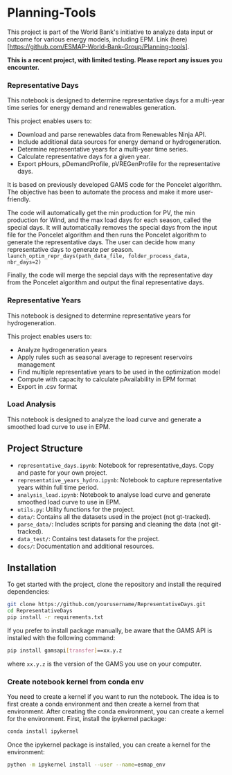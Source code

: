# Planning-Tools

This project is part of the World Bank's initiative to analyze data input or outcome for various energy models, including EPM.
Link (here)[https://github.com/ESMAP-World-Bank-Group/Planning-tools].

__This is a recent project, with limited testing. Please report any issues you encounter.__

### Representative Days

This notebook is designed to determine representative days for a multi-year time series for energy demand and renewables generation.

This project enables users to:
- Download and parse renewables data from Renewables Ninja API.
- Include additional data sources for energy demand or hydrogeneration.
- Determine representative years for a multi-year time series.
- Calculate representative days for a given year.
- Export pHours, pDemandProfile, pVREGenProfile for the representative days.

It is based on previously developed GAMS code for the Poncelet algorithm. The objective has been to automate the process and make it more user-friendly.

The code will automatically get the min production for PV, the min production for Wind, and the max load days for each season, called the special days.
It will automatically removes the special days from the input file for the Poncelet algorithm and then runs the Poncelet algorithm to generate the representative days.
The user can decide how many representative days to generate per season.
`launch_optim_repr_days(path_data_file, folder_process_data, nbr_days=2)`

Finally, the code will merge the sepcial days with the representative day from the Poncelet algorithm and output the final representative days.

### Representative Years

This notebook is designed to determine representative years for hydrogeneration.

This project enables users to:
- Analyze hydrogeneration years
- Apply rules such as seasonal average to represent reservoirs management
- Find multiple representative years to be used in the optimization model
- Compute with capacity to calculate pAvailability in EPM format
- Export in .csv format

### Load Analysis

This notebook is designed to analyze the load curve and generate a smoothed load curve to use in EPM.


## Project Structure
- `representative_days.ipynb`:  Notebook for representative_days. Copy and paste for your own project.
- `representative_years_hydro.ipynb`: Notebook to capture representative years within full time period.
- `analysis_load.ipynb`: Notebook to analyse load curve and generate smoothed load curve to use in EPM.
- `utils.py`: Utility functions for the project.
- `data/`: Contains all the datasets used in the project (not gt-tracked).
- `parse_data/`: Includes scripts for parsing and cleaning the data (not git-tracked).
- `data_test/`: Contains test datasets for the project.
- `docs/`: Documentation and additional resources.

## Installation
To get started with the project, clone the repository and install the required dependencies:

```bash
git clone https://github.com/yourusername/RepresentativeDays.git
cd RepresentativeDays
pip install -r requirements.txt
```

If you prefer to install package manually, be aware that the GAMS API is installed with the following command:
```bash
pip install gamsapi[transfer]==xx.y.z
```
where `xx.y.z` is the version of the GAMS you use on your computer.

### Create notebook kernel from conda env
You need to create a kernel if you want to run the notebook. The idea is to first create a conda environment and then create a kernel from that environment.
After creating the conda environment, you can create a kernel for the environment. First, install the ipykernel package:

```bash
conda install ipykernel
```
Once the ipykernel package is installed, you can create a kernel for the environment:

```bash
python -m ipykernel install --user --name=esmap_env
```